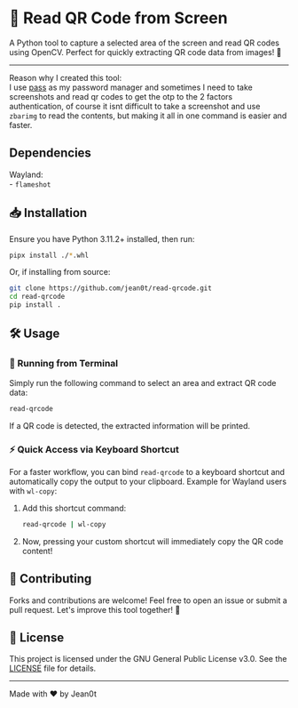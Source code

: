 # 📸 Read QR Code from Screen

A Python tool to capture a selected area of the screen and read QR codes using OpenCV. Perfect for quickly extracting QR code data from images! 🚀 
***
Reason why I created this tool:  
I use [pass](https://www.passwordstore.org/) as my password manager and sometimes I need to take screenshots and read qr codes to get the otp to the 2 factors authentication, of course it isnt difficult to take a screenshot and use `zbarimg` to read the contents, but making it all in one command is easier and faster.  

## Dependencies

Wayland:  
    - `flameshot`

## 📥 Installation

Ensure you have Python 3.11.2+ installed, then run:  

```bash
pipx install ./*.whl
```

Or, if installing from source:

```bash
git clone https://github.com/jean0t/read-qrcode.git
cd read-qrcode
pip install .
```

## 🛠 Usage

### 📌 Running from Terminal

Simply run the following command to select an area and extract QR code data:

```bash
read-qrcode
```

If a QR code is detected, the extracted information will be printed.

### ⚡ Quick Access via Keyboard Shortcut

For a faster workflow, you can bind `read-qrcode` to a keyboard shortcut and automatically copy the output to your clipboard. Example for Wayland users with `wl-copy`:

1. Add this shortcut command:
   ```bash
   read-qrcode | wl-copy
   ```
2. Now, pressing your custom shortcut will immediately copy the QR code content!

## 🤝 Contributing

Forks and contributions are welcome! Feel free to open an issue or submit a pull request. Let's improve this tool together! 🚀

## 📜 License

This project is licensed under the GNU General Public License v3.0. See the [LICENSE](LICENSE) file for details.

---

Made with ❤️  by Jean0t
